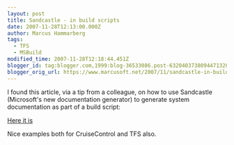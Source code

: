 ```yaml
---
layout: post
title: Sandcastle - in build scripts
date: 2007-11-28T12:13:00.000Z
author: Marcus Hammarberg
tags:
  - TFS
  - MSBuild
modified_time: 2007-11-28T12:18:44.451Z
blogger_id: tag:blogger.com,1999:blog-36533086.post-6320403738094471320
blogger_orig_url: https://www.marcusoft.net/2007/11/sandcastle-in-build-scripts.html
---
```


I
found this article, via a tip from a colleague, on how to use
Sandcastle (Microsoft's new documentation
generator) to generate system documentation as part of a build script:

[Here it
is](http://blog.maartenballiauw.be/post/2007/08/automatically-generate-sandcastle-documentation-using-cruisecontrol-net-or-vsts-team-build.aspx)

Nice examples both for CruiseControl and TFS also.
